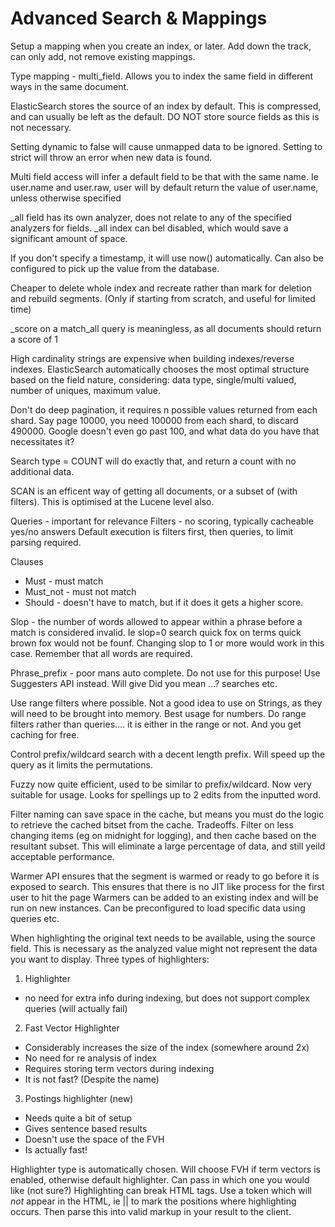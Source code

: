Advanced Search & Mappings
==========================

Setup a mapping when you create an index, or later. Add down the track, can only add, not remove existing mappings.

Type mapping - multi_field. Allows you to index the same field in different ways in the same document.

ElasticSearch stores the source of an index by default. This is compressed, and can usually be left as the default. DO NOT store source fields as this is not necessary.

Setting dynamic to false will cause unmapped data to be ignored. Setting to strict will throw an error when new data is found.

Multi field access will infer a default field to be that with the same name. Ie user.name and user.raw, user will by default return the value of user.name, unless otherwise specified

_all field has its own analyzer, does not relate to any of the specified analyzers for fields.
_all index can bel disabled, which would save a significant amount of space.

If you don't specify a timestamp, it will use now() automatically. Can also be configured to pick up the value from the database.

Cheaper to delete whole index and recreate rather than mark for deletion and rebuild segments. (Only if starting from scratch, and useful for limited time)

_score on a match_all query is meaningless, as all documents should return a score of 1

High cardinality strings are expensive when building indexes/reverse indexes. 
ElasticSearch automatically chooses the most optimal structure based on the field nature, considering: data type, single/multi valued, number of uniques, maximum value.

Don't do deep pagination, it requires n possible values returned from each shard. Say page 10000, you need 100000 from each shard, to discard 490000. Google doesn't even go past 100, and what data do you have that necessitates it?

Search type = COUNT will do exactly that, and return a count with no additional data.

SCAN is an efficent way of getting all documents, or a subset of (with filters). This is optimised at the Lucene level also.

Queries - important for relevance
Filters - no scoring, typically cacheable yes/no answers
Default execution is filters first, then queries, to limit parsing required.

Clauses
* Must - must match
* Must_not - must not match
* Should - doesn't have to match, but if it does it gets a higher score.

Slop - the number of words allowed to appear within a phrase before a match is considered invalid. Ie slop=0 search quick fox on terms quick brown fox would not be founf. Changing slop to 1 or more would work in this case. Remember that all words are required.

Phrase_prefix - poor mans auto complete. Do not use for this purpose! Use Suggesters API instead. Will give Did you mean ...? searches etc.

Use range filters where possible. Not a good idea to use on Strings, as they will need to be brought into memory. Best usage for numbers.
Do range filters rather than queries.... it is either in the range or not. And you get caching for free.

Control prefix/wildcard search with a decent length prefix. Will speed up the query as it limits the permutations.

Fuzzy now quite efficient, used to be similar to prefix/wildcard. Now very suitable for usage. Looks for spellings up to 2 edits from the inputted word.

Filter naming can save space in the cache, but means you must do the logic to retrieve the cached bitset from the cache. Tradeoffs.
Filter on less changing items (eg on midnight for logging), and then cache based on the resultant subset. This will eliminate a large percentage of data, and still yeild acceptable performance.

Warmer API ensures that the segment is warmed or ready to go before it is exposed to search. This ensures that there is no JIT like process for the first user to hit the page
Warmers can be added to an existing index and will be run on new instances. Can be preconfigured to load specific data using queries etc.

When highlighting the original text needs to be available, using the source field. This is necessary as the analyzed value might not represent the data you want to display.
Three types of highlighters:
1. Highlighter
- no need for extra info during indexing, but does not support complex queries (will actually fail)
2. Fast Vector Highlighter
- Considerably increases the size of the index (somewhere around 2x)
- No need for re analysis of index
- Requires storing term vectors during indexing
- It is not fast? (Despite the name)
3. Postings highlighter (new)
- Needs quite a bit of setup
- Gives sentence based results
- Doesn't use the space of the FVH
- Is actually fast!

Highlighter type is automatically chosen. Will choose FVH if term vectors is enabled, otherwise default highlighter. Can pass in which one you would like (not sure?)
Highlighting can break HTML tags. Use a token which will *not* appear in the HTML, ie || to mark the positions where highlighting occurs. Then parse this into valid markup in your result to the client.

